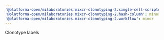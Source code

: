 ```yaml
---
'@platforma-open/milaboratories.mixcr-clonotyping-2.single-cell-scripts': minor
'@platforma-open/milaboratories.mixcr-clonotyping-2.hash-column': minor
'@platforma-open/milaboratories.mixcr-clonotyping-2.workflow': minor
---
```


Clonotype labels
